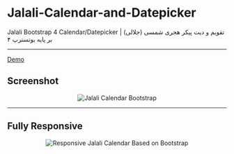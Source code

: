 # Jalali-Calendar-and-Datepicker
Jalali Bootstrap 4 Calendar/Datepicker | تقویم و دیت پیکر هجری شمسی (جلالی) بر پایه بوتسترپ ۴
<hr>
<a href="http://haidari.co/calendar/">Demo</a>

<h2>Screenshot</h2>
<p align="center">
  <img src="http://haidari.co/wp-content/uploads/2018/10/jalali-calendar-bootstrap-1.jpg" title="Jalali Calendar Bootstrap">
</p>

<hr>
 
<h2>Fully Responsive</h2>
<p align="center">
  <img src="http://haidari.co/wp-content/uploads/2018/10/responsive-calendar.jpg" alt="Responsive Jalali Calendar Based on Bootstrap">
</p>